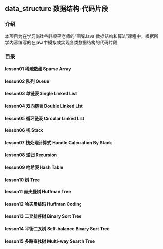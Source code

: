 ## data_structure 数据结构-代码片段

### 介绍
本项目为在学习尚硅谷韩顺平老师的“图解Java 数据结构和算法”课程中，根据所学内容编写的在java中模拟或实现各类数据结构的代码片段

### 目录
#### lesson01 稀疏数组 Sparse Array
#### lesson02 队列 Queue
#### lesson03 单链表 Single Linked List
#### lesson04 双向链表 Double Linked List
#### lesson05 循环链表 Circular Linked List
#### lesson06 栈 Stack
#### lesson07 栈处理计算式 Handle Calculation By Stack
#### lesson08 递归 Recursion
#### lesson09 哈希表 Hash Table
#### lesson10 树 Tree
#### lesson11 赫夫曼树 Huffman Tree
#### lesson12 哈夫曼编码 Huffman Coding
#### lesson13 二叉排序树 Binary Sort Tree
#### lesson14 平衡二叉树 Self-balance Binary Sort Tree
#### lesson15 多路查找树 Multi-way Search Tree
